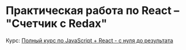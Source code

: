 # Практическая работа по React – "Счетчик c Redax"

Курс: [Полный курс по JavaScript + React - с нуля до результата](https://www.udemy.com/course/javascript_full/)
